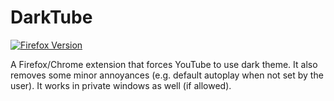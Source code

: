 # DarkTube

[![Firefox Version](https://img.shields.io/amo/v/darktube.svg)](https://addons.mozilla.org/en-US/firefox/addon/darktube-forked/)

A Firefox/Chrome extension that forces YouTube to use dark theme.
It also removes some minor annoyances (e.g. default autoplay when not set by the user).
It works in private windows as well (if allowed).
